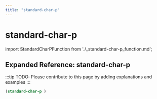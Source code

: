 ```yaml
---
title: "standard-char-p"
---
```


# standard-char-p

import StandardCharPFunction from './_standard-char-p_function.md';

<StandardCharPFunction />

## Expanded Reference: standard-char-p

:::tip
TODO: Please contribute to this page by adding explanations and examples
:::

```lisp
(standard-char-p )
```

